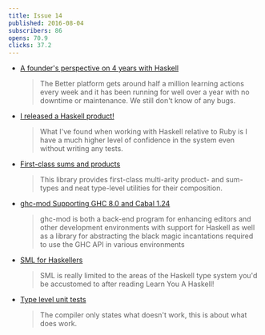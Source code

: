 ```yaml
---
title: Issue 14
published: 2016-08-04
subscribers: 86
opens: 70.9
clicks: 37.2
---
```


- [A founder's perspective on 4 years with Haskell](http://baatz.io/posts/haskell-in-a-startup/)

  > The Better platform gets around half a million learning actions every week and it has been running for well over a year with no downtime or maintenance. We still don't know of any bugs.

- [I released a Haskell product!](https://jezenthomas.com/i-released-a-haskell-product/)

  > What I've found when working with Haskell relative to Ruby is I have a much higher level of confidence in the system even without writing any tests.

- [First-class sums and products](http://nikita-volkov.github.io/first-class-sums-and-products/)

  > This library provides first-class multi-arity product- and sum-types and neat type-level utilities for their composition.

- [ghc-mod Supporting GHC 8.0 and Cabal 1.24](https://mail.haskell.org/pipermail/haskell-cafe/2016-August/124533.html)

  > ghc-mod is both a back-end program for enhancing editors and other development environments with support for Haskell as well as a library for abstracting the black magic incantations required to use the GHC API in various environments

- [SML for Haskellers](http://jozefg.bitbucket.org/posts/2015-04-24-sml-for-haskellers.html)

  > SML is really limited to the areas of the Haskell type system you'd be accustomed to after reading Learn You A Haskell!

- [Type level unit tests](https://www.reddit.com/r/haskell/comments/4vl0yn/ann_type_level_unittests/)

  > The compiler only states what doesn't work, this is about what does work.
